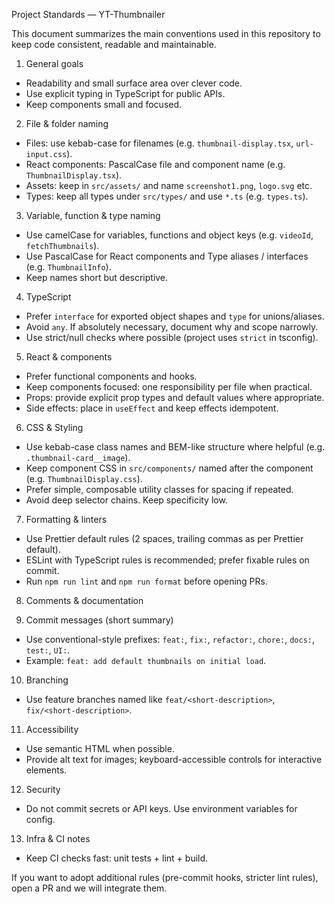 Project Standards — YT-Thumbnailer

This document summarizes the main conventions used in this repository to keep code consistent, readable and maintainable.

1) General goals
- Readability and small surface area over clever code.
- Use explicit typing in TypeScript for public APIs.
- Keep components small and focused.

2) File & folder naming
- Files: use kebab-case for filenames (e.g. `thumbnail-display.tsx`, `url-input.css`).
- React components: PascalCase file and component name (e.g. `ThumbnailDisplay.tsx`).
- Assets: keep in `src/assets/` and name `screenshot1.png`, `logo.svg` etc.
- Types: keep all types under `src/types/` and use `*.ts` (e.g. `types.ts`).

3) Variable, function & type naming
- Use camelCase for variables, functions and object keys (e.g. `videoId`, `fetchThumbnails`).
- Use PascalCase for React components and Type aliases / interfaces (e.g. `ThumbnailInfo`).
- Keep names short but descriptive.

4) TypeScript
- Prefer `interface` for exported object shapes and `type` for unions/aliases.
- Avoid `any`. If absolutely necessary, document why and scope narrowly.
- Use strict/null checks where possible (project uses `strict` in tsconfig).

5) React & components
- Prefer functional components and hooks.
- Keep components focused: one responsibility per file when practical.
- Props: provide explicit prop types and default values where appropriate.
- Side effects: place in `useEffect` and keep effects idempotent.

6) CSS & Styling
- Use kebab-case class names and BEM-like structure where helpful (e.g. `.thumbnail-card__image`).
- Keep component CSS in `src/components/` named after the component (e.g. `ThumbnailDisplay.css`).
- Prefer simple, composable utility classes for spacing if repeated.
- Avoid deep selector chains. Keep specificity low.

7) Formatting & linters
- Use Prettier default rules (2 spaces, trailing commas as per Prettier default).
- ESLint with TypeScript rules is recommended; prefer fixable rules on commit.
- Run `npm run lint` and `npm run format` before opening PRs.

8) Comments & documentation

9) Commit messages (short summary)
- Use conventional-style prefixes: `feat:`, `fix:`, `refactor:`, `chore:`, `docs:`, `test:`, `UI:`.
- Example: `feat: add default thumbnails on initial load`.

10)  Branching
- Use feature branches named like `feat/<short-description>`, `fix/<short-description>`.

11)  Accessibility
- Use semantic HTML when possible.
- Provide alt text for images; keyboard-accessible controls for interactive elements.

12)  Security
- Do not commit secrets or API keys. Use environment variables for config.

13)  Infra & CI notes
- Keep CI checks fast: unit tests + lint + build.

If you want to adopt additional rules (pre-commit hooks, stricter lint rules), open a PR and we will integrate them.
